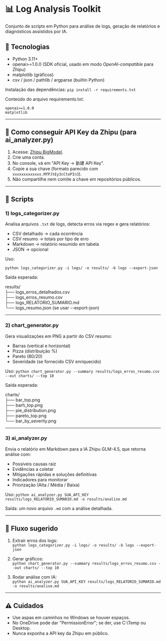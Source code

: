 # 📊 Log Analysis Toolkit

Conjunto de scripts em Python para análise de logs, geração de relatórios e diagnósticos assistidos por IA.  

## 🚀 Tecnologias

- Python 3.11+  
- openai>=1.0.0 (SDK oficial, usado em modo *OpenAI-compatible* para Zhipu)  
- matplotlib (gráficos)  
- csv / json / pathlib / argparse (builtin Python)  

Instalação das dependências:
`
pip install -r requirements.txt
`

Conteúdo do arquivo requirements.txt:

``
openai>=1.0.0
``
</br>
``
matplotlib
``

---

## 🔑 Como conseguir API Key da Zhipu (para ai_analyzer.py)

1. Acesse: <a href="https://open.bigmodel.cn/">Zhipu BigModel</a>.  
2. Crie uma conta.  
3. No console, vá em "API Key → 新建 API Key".  
4. Copie a sua chave (formato parecido com `xxxxxxxxxxxxx.MfPJtEy3cCtoPIn3`).  
5. Não compartilhe nem comite a chave em repositórios públicos.  

---

## 📂 Scripts

### 1) logs_categorizer.py

Analisa arquivos `.txt` de logs, detecta erros via regex e gera relatórios:

- CSV detalhado → cada ocorrência  
- CSV resumo → totais por tipo de erro  
- Markdown → relatório resumido em tabela  
- JSON → opcional  

Uso:

`
python logs_categorizer.py -i logs/ -o results/ -b logs --export-json
`

Saída esperada:

results/  
├── logs_erros_detalhados.csv  
├── logs_erros_resumo.csv  
├── logs_RELATORIO_SUMARIO.md  
└── logs_resumo.json   (se usar --export-json)  


---

### 2) chart_generator.py

Gera visualizações em PNG a partir do CSV resumo:

- Barras (vertical e horizontal)  
- Pizza (distribuição %)  
- Pareto (80/20)  
- Severidade (se fornecido CSV enriquecido)  

Uso:
`
python chart_generator.py --summary results/logs_erros_resumo.csv --out charts/ --top 10
`

Saída esperada:

charts/  
├── bar_top.png  
├── barh_top.png  
├── pie_distribution.png  
├── pareto_top.png  
└── bar_by_severity.png  


---

### 3) ai_analyzer.py

Envia o relatório em Markdown para a IA Zhipu GLM-4.5, que retorna análise com:

- Possíveis causas raiz  
- Evidências a coletar  
- Mitigações rápidas e soluções definitivas  
- Indicadores para monitorar  
- Priorização (Alta / Média / Baixa)  

Uso:
`
python ai_analyzer.py SUA_API_KEY results/logs_RELATORIO_SUMARIO.md -o results/analise.md
`

Saída: um novo arquivo `.md` com a análise detalhada.  

---

## 🔄 Fluxo sugerido

1. Extrair erros dos logs:  
   ``python logs_categorizer.py -i logs/ -o results/ -b logs --export-json``

2. Gerar gráficos:  
   ``python chart_generator.py --summary results/logs_erros_resumo.csv --out charts/ --top 10``  

3. Rodar análise com IA:  
   ``python ai_analyzer.py SUA_API_KEY results/logs_RELATORIO_SUMARIO.md -o results/analise.md``  

---

## ⚠️ Cuidados

- Use aspas em caminhos no Windows se houver espaços.  
- No OneDrive pode dar "PermissionError"; se der, use C:\Temp ou Desktop.  
- Nunca exponha a API key da Zhipu em público.  

